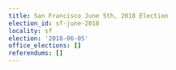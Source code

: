 ```yaml
---
title: San Francisco June 5th, 2018 Election
election_id: sf-june-2018
locality: sf
election: '2018-06-05'
office_elections: []
referendums: []
---
```

